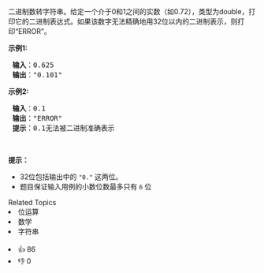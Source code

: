 <p>二进制数转字符串。给定一个介于0和1之间的实数（如0.72），类型为double，打印它的二进制表达式。如果该数字无法精确地用32位以内的二进制表示，则打印“ERROR”。</p>

<p><strong>示例1:</strong></p>

<pre>
<strong> 输入</strong>：0.625
<strong> 输出</strong>："0.101"
</pre>

<p><strong>示例2:</strong></p>

<pre>
<strong> 输入</strong>：0.1
<strong> 输出</strong>："ERROR"
<strong> 提示</strong>：0.1无法被二进制准确表示
</pre>

<p>&nbsp;</p>

<p><strong>提示：</strong></p>

<ul> 
 <li>32位包括输出中的 <code>"0."</code> 这两位。</li> 
 <li>题目保证输入用例的小数位数最多只有 <code>6</code> 位</li> 
</ul>

<div><div>Related Topics</div><div><li>位运算</li><li>数学</li><li>字符串</li></div></div><br><div><li>👍 86</li><li>👎 0</li></div>